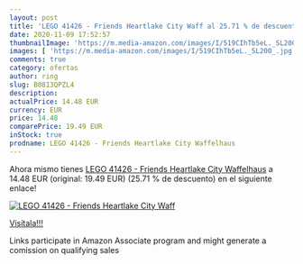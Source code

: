 ```yaml
---
layout: post
title: 'LEGO 41426 - Friends Heartlake City Waff al 25.71 % de descuento'
date: 2020-11-09 17:52:57
thumbnailImage: 'https://m.media-amazon.com/images/I/519CIhTb5eL._SL200_.jpg'
images: [ 'https://m.media-amazon.com/images/I/519CIhTb5eL._SL200_.jpg' ]
comments: true
category: ofertas
author: ring
slug: B0813QPZL4
description:
actualPrice: 14.48 EUR
currency: EUR
price: 14.48
comparePrice: 19.49 EUR
inStock: true
prodname: LEGO 41426 - Friends Heartlake City Waffelhaus
---
```


Ahora mismo tienes [LEGO 41426 - Friends Heartlake City Waffelhaus](https://www.amazon.de/dp/B0813QPZL4/?tag=tolees0ca-21) a 14.48 EUR (original: 19.49 EUR) (25.71 %  de descuento) en el siguiente enlace!

[![LEGO 41426 - Friends Heartlake City Waff](https://m.media-amazon.com/images/I/519CIhTb5eL._SL200_.jpg)](https://www.amazon.de/dp/B0813QPZL4/?tag=tolees0ca-21)

[Visítala!!!](https://www.amazon.de/dp/B0813QPZL4/?tag=tolees0ca-21)

Links participate in Amazon Associate program and might generate a comission on qualifying sales
